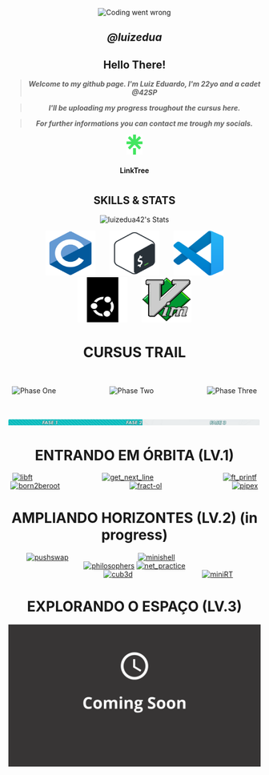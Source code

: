 
<div align = center>

![Coding went wrong](assets/coding_what.gif)
## ___@luizedua___ 
<div align = center>

## **Hello There!**
</div>

>___Welcome to my github page. I'm Luiz Eduardo, I'm 22yo and a cadet @42SP___

>___I'll be uploading my progress troughout the cursus here.___

>___For further informations you can contact me trough my socials.___

<div align=center>
<a href="https://linktr.ee/luizedua42" target="_blank"><img  src=assets/linktree-logo-icon.webp  title="LinkTree" height = 40 ></a>

#### LinkTree
</div>

#
## SKILLS & STATS 
<div align=center>

![luizedua42's Stats](https://github-readme-stats.vercel.app/api?username=luizedua42&theme=jolly&show_icons=true&hide_border=true&count_private=true)

<img src=https://raw.githubusercontent.com/devicons/devicon/1119b9f84c0290e0f0b38982099a2bd027a48bf1/icons/c/c-original.svg title="C" height=90 width=100  hspace=14><img src=https://raw.githubusercontent.com/devicons/devicon/1119b9f84c0290e0f0b38982099a2bd027a48bf1/icons/bash/bash-original.svg title="bash" height=90 width=100  hspace=14><img src=https://raw.githubusercontent.com/devicons/devicon/1119b9f84c0290e0f0b38982099a2bd027a48bf1/icons/vscode/vscode-original.svg title="VSCode" height=90 width=100  hspace=14><img src=https://raw.githubusercontent.com/devicons/devicon/1119b9f84c0290e0f0b38982099a2bd027a48bf1/icons/ubuntu/ubuntu-plain.svg title="Ubuntu" height=90 width=100  hspace=14><img src=https://raw.githubusercontent.com/devicons/devicon/1119b9f84c0290e0f0b38982099a2bd027a48bf1/icons/vim/vim-original.svg title="Vim" height=90 width=100  hspace=14>
</div>

# CURSUS TRAIL

<img title="Phase One" src="https://game.42sp.org.br/static/assets/achievements/phase_onem.png" hspace="0" vspace="33">
<img title="Phase Two"src="https://game.42sp.org.br/static/assets/achievements/phase_twon.png" hspace="103" vspace="33" >
<img title="Phase Three"src="https://game.42sp.org.br/static/assets/achievements/phase_threen.png" hspace="0" vspace="33">

![Progress Bar](<assets/Game Progress Bar.png>)

# ENTRANDO EM ÓRBITA (LV.1)

<a href="https://github.com/luizedua42/42libft" target="_blank">
<img src="https://game.42sp.org.br/static/assets/achievements/libftm.png" title ="libft" hspace = "0" ></a> 
<a href="https://github.com/luizedua42/42get_next_line" target="_blank">
<img  src="https://game.42sp.org.br/static/assets/achievements/get_next_linem.png" title = "get_next_line" hspace = "135" ></a> 
<a href="https://github.com/luizedua42/42_printf" target="_blank">
<img  src="https://game.42sp.org.br/static/assets/achievements/ft_printfe.png" title = "ft_printf" hspace = "0" ></a> 

<a href="https://github.com/luizedua42/42_born2beroot" target="_blank">
<img  src="https://game.42sp.org.br/static/assets/achievements/born2berootm.png" title = "born2beroot" hspace = "0" ></a>
<a href="https://github.com/luizedua42/42_fract-ol" target="_blank">
<img  src="https://game.42sp.org.br/static/assets/achievements/fract-olm.png" title = "fract-ol" hspace = "135" ></a>
<a href="https://github.com/luizedua42/42_pipex" target="_blank">
<img src="https://game.42sp.org.br/static/assets/achievements/pipexe.png" title = "pipex" hspace = "1" ></a>

# AMPLIANDO HORIZONTES (LV.2) (in progress)
<a href="https://github.com/luizedua42/42_push_swap" target="_blank">
<img  src="https://game.42sp.org.br/static/assets/achievements/push_swape.png" title = "pushswap" hspace = "0" ></a>
<a href="https://github.com/luizedua42/42_minishell" target="_blank">
<img  src="https://game.42sp.org.br/static/assets/achievements/minishellm.png" title = "minishell" hspace = "135" ></a>
<a href="https://github.com/luizedua42/42_philosophers" target="_blank">
<img  src="https://game.42sp.org.br/static/assets/achievements/philosopherse.png" title = "philosophers" hspace = "0" ></a>


<a href="https://github.com/luizedua42/42_netpractice" target="_blank">
<img  src="https://game.42sp.org.br/static/assets/achievements/netpracticen.png" title = "net_practice" hspace = "0" ></a>
<a href="https://github.com/luizedua42/42_cub3d" target="_blank">
<img  src="https://game.42sp.org.br/static/assets/achievements/cub3dn.png" title = "cub3d" hspace = "135" ></a>
<a href="https://github.com/luizedua42/42_minirt" target="_blank">
<img  src="https://game.42sp.org.br/static/assets/achievements/minirtn.png" title = "miniRT" hspace = "0" ></a>

# EXPLORANDO O ESPAÇO (LV.3)

<div align=center>

![Alt text](<assets/Coming Soon.png>)
#
</div>